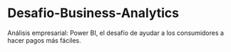 # Desafio-Business-Analytics
Análisis empresarial: Power BI, el desafío de ayudar a los consumidores a hacer pagos más fáciles.
